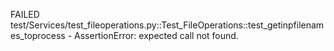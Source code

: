 FAILED test/Services/test_fileoperations.py::Test_FileOperations::test_getinpfilenames_toprocess - AssertionError: expected call not found.

